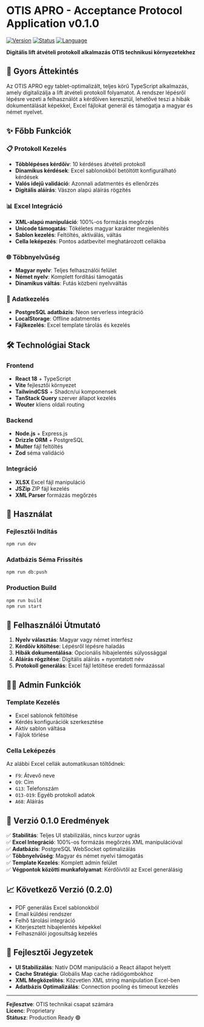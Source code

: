 # OTIS APRO - Acceptance Protocol Application v0.1.0

[![Version](https://img.shields.io/badge/version-0.1.0-green.svg)](./VERSION)
[![Status](https://img.shields.io/badge/status-Production%20Ready-brightgreen.svg)]()
[![Language](https://img.shields.io/badge/language-Hungarian%20%7C%20German-blue.svg)]()

**Digitális lift átvételi protokoll alkalmazás OTIS technikusi környezetekhez**

## 🚀 Gyors Áttekintés

Az OTIS APRO egy tablet-optimalizált, teljes körű TypeScript alkalmazás, amely digitalizálja a lift átvételi protokoll folyamatot. A rendszer lépésről lépésre vezeti a felhasználót a kérdőíven keresztül, lehetővé teszi a hibák dokumentálását képekkel, Excel fájlokat generál és támogatja a magyar és német nyelvet.

## ✨ Főbb Funkciók

### 📋 Protokoll Kezelés
- **Többlépéses kérdőív**: 10 kérdéses átvételi protokoll
- **Dinamikus kérdések**: Excel sablonokból betöltött konfigurálható kérdések
- **Valós idejű validáció**: Azonnali adatmentés és ellenőrzés
- **Digitális aláírás**: Vászon alapú aláírás rögzítés

### 📊 Excel Integráció
- **XML-alapú manipuláció**: 100%-os formázás megőrzés
- **Unicode támogatás**: Tökéletes magyar karakter megjelenítés
- **Sablon kezelés**: Feltöltés, aktiválás, váltás
- **Cella leképezés**: Pontos adatbevitel meghatározott cellákba

### 🌐 Többnyelvűség
- **Magyar nyelv**: Teljes felhasználói felület
- **Német nyelv**: Komplett fordítási támogatás
- **Dinamikus váltás**: Futás közbeni nyelvváltás

### 💾 Adatkezelés
- **PostgreSQL adatbázis**: Neon serverless integráció
- **LocalStorage**: Offline adatmentés
- **Fájlkezelés**: Excel template tárolás és kezelés

## 🛠️ Technológiai Stack

### Frontend
- **React 18** + TypeScript
- **Vite** fejlesztői környezet
- **TailwindCSS** + Shadcn/ui komponensek
- **TanStack Query** szerver állapot kezelés
- **Wouter** kliens oldali routing

### Backend  
- **Node.js** + Express.js
- **Drizzle ORM** + PostgreSQL
- **Multer** fájl feltöltés
- **Zod** séma validáció

### Integráció
- **XLSX** Excel fájl manipuláció
- **JSZip** ZIP fájl kezelés
- **XML Parser** formázás megőrzés

## 🚦 Használat

### Fejlesztői Indítás
```bash
npm run dev
```

### Adatbázis Séma Frissítés  
```bash
npm run db:push
```

### Production Build
```bash
npm run build
npm run start
```

## 📱 Felhasználói Útmutató

1. **Nyelv választás**: Magyar vagy német interfész
2. **Kérdőív kitöltése**: Lépésről lépésre haladás
3. **Hibák dokumentálása**: Opcionális hibajelentés súlyossággal
4. **Aláírás rögzítése**: Digitális aláírás + nyomtatott név
5. **Protokoll generálás**: Excel fájl letöltése eredeti formázással

## 👨‍💼 Admin Funkciók

### Template Kezelés
- Excel sablonok feltöltése
- Kérdés konfigurációk szerkesztése  
- Aktív sablon váltása
- Fájlok törlése

### Cella Leképezés
Az alábbi Excel cellák automatikusan töltődnek:
- `F9`: Átvevő neve
- `Q9`: Cím
- `G13`: Telefonszám
- `O13-O19`: Egyéb protokoll adatok
- `A68`: Aláírás

## 🎯 Verzió 0.1.0 Eredmények

✅ **Stabilitás**: Teljes UI stabilizálás, nincs kurzor ugrás  
✅ **Excel Integráció**: 100%-os formázás megőrzés XML manipulációval  
✅ **Adatbázis**: PostgreSQL WebSocket optimalizálás  
✅ **Többnyelvűség**: Magyar és német nyelvi támogatás  
✅ **Template Kezelés**: Komplett admin felület  
✅ **Végpontok közötti munkafolyamat**: Kérdőívtől az Excel generálásig  

## 📈 Következő Verzió (0.2.0)

- PDF generálás Excel sablonokból
- Email küldési rendszer 
- Felhő tárolási integráció
- Kiterjesztett hibajelentés képekkel
- Felhasználói jogosultság kezelés

## 🔧 Fejlesztői Jegyzetek

- **UI Stabilizálás**: Natív DOM manipuláció a React állapot helyett
- **Cache Stratégia**: Globális Map cache rádiógombokhoz
- **XML Megközelítés**: Közvetlen XML string manipulation Excel-ben
- **Adatbázis Optimalizálás**: Connection pooling és timeout kezelés

---

**Fejlesztve**: OTIS technikai csapat számára  
**Licenc**: Proprietary  
**Státusz**: Production Ready 🟢